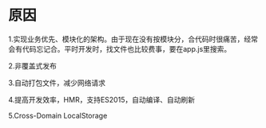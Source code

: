 # 原因

1.实现业务优先、模块化的架构。由于现在没有按模块分，合代码时很痛苦，经常会有代码忘记合。平时开发时，找文件也比较费事，要在app.js里搜索。

2.非覆盖式发布

3.自动打包文件，减少网络请求

4.提高开发效率，HMR，支持ES2015，自动编译、自动刷新

5.Cross-Domain LocalStorage
